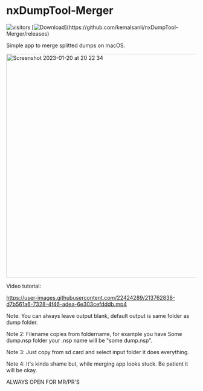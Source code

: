 # nxDumpTool-Merger
![visitors](https://visitor-badge.deta.dev/badge?page_id=kemalsanli.nxDumpTool-Merger&left_color=red&right_color=green)
[![Download](https://img.shields.io/github/downloads/kemalsanli/nxDumpTool-Merger/total?)](https://github.com/kemalsanli/nxDumpTool-Merger/releases)


Simple app to merge splitted dumps on macOS.

<img width="592" alt="Screenshot 2023-01-20 at 20 22 34" src="https://user-images.githubusercontent.com/22424289/213763682-7fa5df66-859b-4f08-ac16-3b247bb2ce05.png">




Video tutorial:


https://user-images.githubusercontent.com/22424289/213762838-d7b561a6-7328-4f46-adea-6e303cefdddb.mp4






Note: You can always leave output blank, default output is same folder as dump folder.

Note 2: Filename copies from foldername, for example you have Some dump.nsp folder your .nsp name will be "some dump.nsp". 

Note 3: Just copy from sd card and select input folder it does everything.

Note 4: It's kinda shame but, while merging app looks stuck. Be patient it will be okay.




ALWAYS OPEN FOR MR/PR'S
